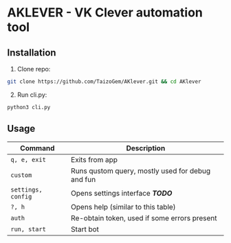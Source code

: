 # AKLEVER - VK Clever automation tool

## Installation
1. Clone repo:
```bash
git clone https://github.com/TaizoGem/AKlever.git && cd AKlever
```
2. Run cli.py:
```bash
python3 cli.py
```

## Usage
| Command            | Description                                      |
|--------------------|--------------------------------------------------|
| `q, e, exit`       | Exits from app                                   |
| `custom`           | Runs qustom query, mostly used for debug and fun |
| `settings, config` | Opens settings interface ___TODO___              |
| `?, h`             | Opens help (similar to this table)               |
| `auth`             | Re-obtain token, used if some errors present     |
| `run, start`       | Start bot                                        |
